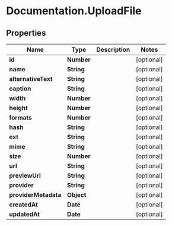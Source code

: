 # Documentation.UploadFile

## Properties

Name | Type | Description | Notes
------------ | ------------- | ------------- | -------------
**id** | **Number** |  | [optional] 
**name** | **String** |  | [optional] 
**alternativeText** | **String** |  | [optional] 
**caption** | **String** |  | [optional] 
**width** | **Number** |  | [optional] 
**height** | **Number** |  | [optional] 
**formats** | **Number** |  | [optional] 
**hash** | **String** |  | [optional] 
**ext** | **String** |  | [optional] 
**mime** | **String** |  | [optional] 
**size** | **Number** |  | [optional] 
**url** | **String** |  | [optional] 
**previewUrl** | **String** |  | [optional] 
**provider** | **String** |  | [optional] 
**providerMetadata** | **Object** |  | [optional] 
**createdAt** | **Date** |  | [optional] 
**updatedAt** | **Date** |  | [optional] 


